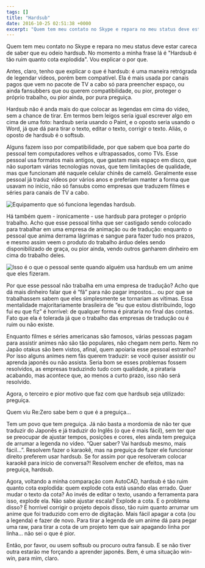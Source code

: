 ```yaml
---
tags: []
title: "Hardsub"
date: 2016-10-25 02:51:38 +0000
excerpt: "Quem tem meu contato no Skype e repara no meu status deve estar careca de saber que eu odeio hardsub. No momento a minha frase lá é..."
---
```


Quem tem meu contato no Skype e repara no meu status deve estar careca de saber que eu odeio hardsub. No momento a minha frase lá é "Hardsub é tão ruim quanto cota explodida". Vou explicar o por que.

Antes, claro, tenho que explicar o que é hardsub: é uma maneira retrógrada de legendar vídeos, porém bem compatível. Ela é mais usada por canais pagos que vem no pacote de TV a cabo só para preencher espaço, ou ainda fansubbers que ou querem compatibilidade, ou pior, proteger o próprio trabalho, ou pior ainda, por pura preguiça.

Hardsub não é anda mais do que colocar as legendas em cima do vídeo, sem a chance de tirar. Em termos bem leigos seria igual escrever algo em cima de uma foto: hardsub seria usando o Paint, e o oposto seria usando o Word, já que dá para tirar o texto, editar o texto, corrigir o texto. Aliás, o oposto de hardsub é o softsub.

Alguns fazem isso por compatibilidade, por que sabem que boa parte do pessoal tem computadores velhos e ultrapassados, como TVs. Esse pessoal usa formatos mais antigos, que gastam mais espaço em disco, que não suportam várias tecnologias novas, que tem limitações de qualidade, mas que funcionam até naquele celular chinês de camelô. Geralmente esse pessoal já traduz vídeos por vários anos e preferiam manter a forma que usavam no início, não só fansubs como empresas que traduzem filmes e séries para canais de TV a cabo.

![Equipamento que só funciona legendas hardsub.](https://image.middle-edge.jp/medium/0dcf477e2d84809ac9c9eba509c1e139.jpg)

Há também quem - ironicamente - use hardsub para proteger o próprio trabalho. Acho que esse pessoal tinha que ser castigado sendo colocado para trabalhar em uma empresa de animação ou de tradução: enquanto o pessoal que anima derrama lágrimas e sangue para fazer tudo nos prazos, e mesmo assim veem o produto do trabalho árduo deles sendo disponibilizado de graça, ou pior ainda, vendo outros ganharem dinheiro em cima do trabalho deles.

![Isso é o que o pessoal sente quando alguém usa hardsub em um anime que eles fizeram.](https://33.media.tumblr.com/57e9a9aca10fe9695e4b64ee209f8030/tumblr_nlv2tn3UF81r4vymlo1_540.gif)

Por que esse pessoal não trabalha em uma empresa de tradução? Acho que dá mais dinheiro falar que é “fã” para não pagar impostos… ou por que se trabalhassem sabem que eles simplesmente se tornariam as vítimas. Essa mentalidade majoritariamente brasileira de “eu que estou distribuindo, logo fui eu que fiz” é horrível: de qualquer forma é pirataria no final das contas. Fato que ela é tolerada já que o trabalho das empresas de tradução ou é ruim ou não existe.

Enquanto filmes e séries americanas são famosos, várias pessoas pagam para assistir animes não são tão populares, não chegam nem perto. Nem no Japão otakus são bem vistos, afinal, quem apoiaria esse pessoal estranho? Por isso alguns animes nem fãs querem traduzir: se você quiser assistir ou aprenda japonês ou não assista. Seria bom se esses problemas fossem resolvidos, as empresas traduzindo tudo com qualidade, a pirataria acabando, mas acontece que, ao menos a curto prazo, isso não será resolvido.

Agora, o terceiro e pior motivo que faz com que hardsub seja utilizado: preguiça.

<object type="image/svg+xml" data="https://cdn.rawgit.com/qgustavor/3f6344d1cad50952288c999707181874/raw/a74f571240fdf18df888decacf2387e8fa87dc2d/sloth.svg">Quem viu Re:Zero sabe bem o que é a preguiça…</object>

Tem um povo que tem preguiça. Já não basta a mordomia de não ter que traduzir do Japonês e já traduzir do Inglês (o que é mais fácil), sem ter que se preocupar de ajustar tempos, posições e cores, eles ainda tem preguiça de arrumar a legenda no vídeo. “Quer saber? Vai hardsub mesmo, mais fácil…”. Resolvem fazer o karaokê, mas na preguiça de fazer ele funcionar direito preferem usar hardsub. Se for assim por que resolveram colocar karaokê para início de conversa?! Resolvem encher de efeitos, mas na preguiça, hardsub.

Agora, voltando a minha comparação com AutoCAD, hardsub é tão ruim quanto cota explodida: quem explode cota está usando elas errado. Quer mudar o texto da cota? Ao invés de editar o texto, usando a ferramenta para isso, explode ela. Não sabe ajustar escala? Explode a cota. E o problema disso? É horrível corrigir o projeto depois disso, tão ruim quanto arrumar um anime que foi traduzido com erro de digitação. Mais fácil apagar a cota (ou a legenda) e fazer de novo. Para tirar a legenda de um anime dá para pegar uma raw, para tirar a cota de um projeto tem que sair apagando linha por linha… não sei o que é pior.

Então, por favor, ou usem softsub ou procuro outra fansub. E se não tiver outra estarão me forçando a aprender japonês. Bem, é uma situação win-win, para mim, claro.